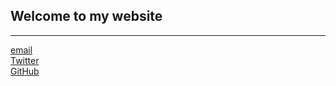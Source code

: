 ## Welcome to my website   

***  

[email](et395@cornell.edu)  
[Twitter](https://twitter.com/etaagen)   
[GitHub](https://github.com/etaagen)  


